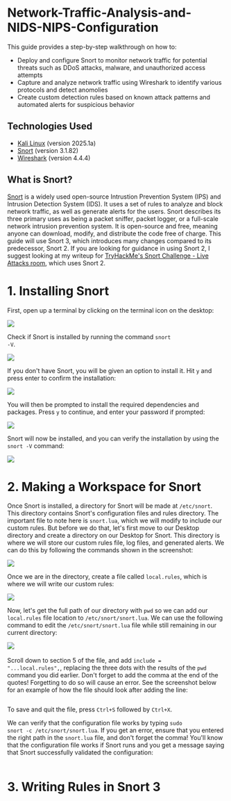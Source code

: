 # Network-Traffic-Analysis-and-NIDS-NIPS-Configuration

This guide provides a step-by-step walkthrough on how to:

- Deploy and configure Snort to monitor network traffic for potential threats such as DDoS attacks, malware, and unauthorized access attempts
- Capture and analyze network traffic using Wireshark to identify various protocols and detect anomolies
- Create custom detection rules based on known attack patterns and automated alerts for suspicious behavior

<h2> Technologies Used </h2>

- <a href="https://www.kali.org/get-kali/#kali-platforms"> Kali Linux<a/> (version 2025.1a)
- <a href="https://www.snort.org/"> Snort<a/> (version 3.1.82)
- <a href="https://www.wireshark.org/"> Wireshark<a/> (version 4.4.4)

<h2> What is Snort? </h2>

<a href="https://www.snort.org/"> Snort<a/> is a widely used open-source Intrustion Prevention System (IPS) and Intrusion Detection System (IDS). It uses a set of rules to analyze and block network traffic, as well as generate alerts for the users. Snort describes its three primary uses as being a packet sniffer, packet logger, or a full-scale network intrusion prevention system. It is open-source and free, meaning anyone can download, modify, and distribute the code free of charge. This guide will use Snort 3, which introduces many changes compared to its predecessor, Snort 2. If you are looking for guidance in using Snort 2, I suggest looking at my writeup for <a href="https://github.com/eric-lgonz/TryHackme-Snort-Challenge---Live-Attacks"> TryHackMe's Snort Challenge - Live Attacks room<a/>, which uses Snort 2.

<h1> 1. Installing Snort </h1>

First, open up a terminal by clicking on the terminal icon on the desktop:

<img src="https://github.com/eric-lgonz/Network-Traffic-Analysis-and-NIDS-NIPS-Configuration/blob/main/assets/Installing%20Snort%20-%201.png">

Check if Snort is installed by running the command <code>snort -V</code>.

<img src="https://github.com/eric-lgonz/Network-Traffic-Analysis-and-NIDS-NIPS-Configuration/blob/main/assets/Installing%20Snort%20-%202.png">

If you don't have Snort, you will be given an option to install it. Hit <code>y</code> and press enter to confirm the installation:

<img src="https://github.com/eric-lgonz/Network-Traffic-Analysis-and-NIDS-NIPS-Configuration/blob/main/assets/Installing%20Snort%20-%203.png">

You will then be prompted to install the required dependencies and packages. Press <code>y</code> to continue, and enter your password if prompted:

<img src="https://github.com/eric-lgonz/Network-Traffic-Analysis-and-NIDS-NIPS-Configuration/blob/main/assets/Installing%20Snort%20-%204.png">

Snort will now be installed, and you can verify the installation by using the <code>snort -V</code> command:

<img src="https://github.com/eric-lgonz/Network-Traffic-Analysis-and-NIDS-NIPS-Configuration/blob/main/assets/Installing%20Snort%20-%205.png">

<h1>2. Making a Workspace for Snort</h1>

Once Snort is installed, a directory for Snort will be made at <code>/etc/snort</code>. This directory contains Snort's configuration files and rules directory. The important file to note here is <code>snort.lua</code>, which we will modify to include our custom rules. But before we do that, let's first move to our Desktop directory and create a directory on our Desktop for Snort. This directory is where we will store our custom rules file, log files, and generated alerts. We can do this by following the commands shown in the screenshot:

<img src="https://github.com/eric-lgonz/Network-Traffic-Analysis-and-NIDS-NIPS-Configuration/blob/main/assets/Making%20a%20Workspace%20for%20Snort%20-%201.png">

Once we are in the directory, create a file called <code>local.rules</code>, which is where we will write our custom rules:

<img src="https://github.com/eric-lgonz/Network-Traffic-Analysis-and-NIDS-NIPS-Configuration/blob/main/assets/Making%20a%20Workspace%20for%20Snort%20-%202.png">

Now, let's get the full path of our directory with <code>pwd</code> so we can add our <code>local.rules</code> file location to <code>/etc/snort/snort.lua</code>. We can use the following command to edit the <code>/etc/snort/snort.lua</code> file while still remaining in our current directory:

<img src="https://github.com/eric-lgonz/Network-Traffic-Analysis-and-NIDS-NIPS-Configuration/blob/main/assets/Making%20a%20Workspace%20for%20Snort%20-%203.png">
<img src="">

Scroll down to section 5 of the file, and add <code>include = "...local.rules",</code>, replacing the three dots with the results of the <code>pwd</code> command you did earlier. Don't forget to add the comma at the end of the quotes! Forgetting to do so will cause an error. See the screenshot below for an example of how the file should look after adding the line:

<img src="">

To save and quit the file, press <code>Ctrl+S</code> followed by <code>Ctrl+X</code>.

We can verify that the configuration file works by typing <code>sudo snort -c /etc/snort/snort.lua</code>. If you get an error, ensure that you entered the right path in the <code>snort.lua</code> file, and don't forget the comma! You'll know that the configuration file works if Snort runs and you get a message saying that Snort successfully validated the configuration:

<img src="">

<h1>3. Writing Rules in Snort 3</h1>






